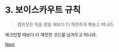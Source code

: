 # 3. 보이스카우트 규칙

> 캠프장은 처음 왔을 때보다 더 깨끗하게 해놓고 떠나라.

체크인할 때보다 더 깨끗한 코드를 남겨두고 떠나라.



[Next](2/README.md)
